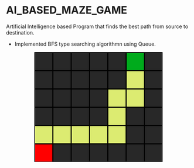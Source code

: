 # AI_BASED_MAZE_GAME
Artificial Intelligence based Program that finds the best path from source to destination.
- Implemented BFS type searching algorithmn using Queue.

<p align="center">
	<img src="maze.png"></img>
</p>

